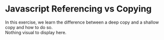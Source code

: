 # Javascript Referencing vs Copying
In this exercise, we learn the difference between a deep copy and a shallow copy and how to do so. \
Nothing visual to display here.
